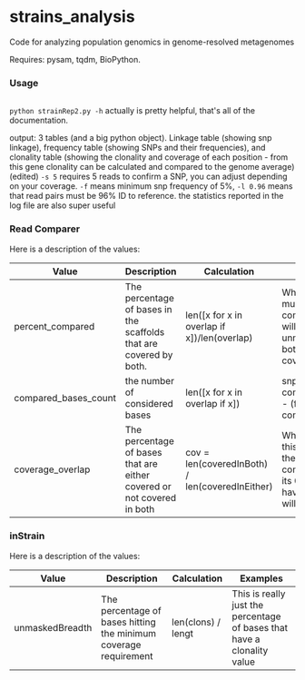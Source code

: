 # strains_analysis
Code for analyzing population genomics in genome-resolved metagenomes

Requires: pysam, tqdm, BioPython.

### Usage

```python strainRep2.py -s 5 -f 0.05 -l 0.96 sorted_indexed_bam.bam scaffolds.fasta -o  output --log  log.txt
```

`python strainRep2.py -h` actually is pretty helpful, that's all of the documentation.

output: 3 tables (and a big python object). Linkage table (showing snp linkage), frequency table (showing SNPs and their frequencies), and clonality table (showing the clonality and coverage of each position - from this gene clonality can be calculated and compared to the genome average) (edited)
`-s 5` requires 5 reads to confirm a SNP, you can adjust depending on your coverage. `-f` means minimum snp frequency of 5%, `-l 0.96` means that read pairs must be 96% ID to reference. the statistics reported in the log file are also super useful

### Read Comparer

Here is a description of the values:

| Value  | Description | Calculation | Examples |
| ------------- | ------------- | -------------  | -------------  |
| percent_compared  | The percentage of bases in the scaffolds that are covered by both. | len([x for x in overlap if x])/len(overlap) | When ANI is np.nan, this must be 0. When comparing to self, this will be equal to unmasked breadth. If both scaffolds have 0 coverage, this will be 0.
| compared_bases_count | the number of considered bases | len([x for x in overlap if x]) | snps = compared_bases_count - (float(ani) * compared_bases_count) |
| coverage_overlap | The percentage of bases that are either covered or not covered in both | cov = len(coveredInBoth) / len(coveredInEither) | When comparing to self this is always 1 (unless there are no compared_bases, then its 0); If both scaffolds have 0 coverage, this will be 0 |


### inStrain

Here is a description of the values:

| Value  | Description | Calculation | Examples |
| ------------- | ------------- | -------------  | -------------  |
| unmaskedBreadth  | The percentage of bases hitting the minimum coverage requirement | len(clons) / lengt | This is really just the percentage of bases that have a clonality value |
